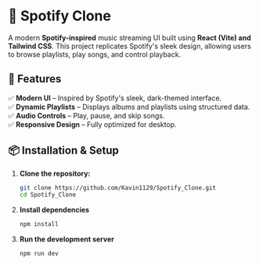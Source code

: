 # 🎵 Spotify Clone

A modern **Spotify-inspired** music streaming UI built using **React (Vite) and Tailwind CSS**. This project replicates Spotify's sleek design, allowing users to browse playlists, play songs, and control playback.

## 🚀 Features

✅ **Modern UI** – Inspired by Spotify's sleek, dark-themed interface.  
✅ **Dynamic Playlists** – Displays albums and playlists using structured data.  
✅ **Audio Controls** – Play, pause, and skip songs.  
✅ **Responsive Design** – Fully optimized for desktop.

## 📦 Installation & Setup

1. **Clone the repository:**
   ```bash
   git clone https://github.com/Kavin1129/Spotify_Clone.git
   cd Spotify_Clone

2. **Install dependencies**
   ```bash
   npm install
3. **Run the development server**
   ```bash
   npm run dev

